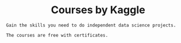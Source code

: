 # <div align='center'>Courses by Kaggle</div>

```
Gain the skills you need to do independent data science projects.

The courses are free with certificates.
```
